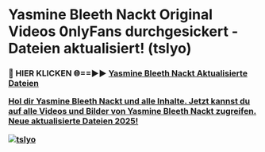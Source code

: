 # Yasmine Bleeth Nackt Original Videos 0nlyFans durchgesickert - Dateien aktualisiert! (tslyo)

<h3>🔴 HIER KLICKEN 🌐==►► <a href="https://tinyurl.com/h6vf6nb8" rel="nofollow">Yasmine Bleeth Nackt Aktualisierte Dateien

Hol dir Yasmine Bleeth Nackt und alle Inhalte. Jetzt kannst du auf alle Videos und Bilder von Yasmine Bleeth Nackt zugreifen. Neue aktualisierte Dateien 2025!

[![tslyo](https://i.imgur.com/sD4kR3V.gif)](https://tinyurl.com/h6vf6nb8)
